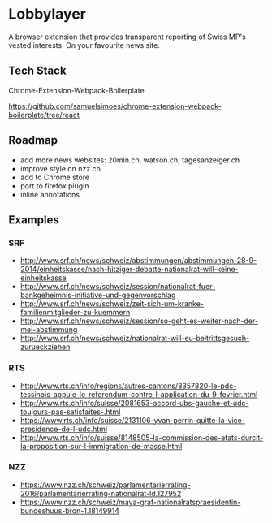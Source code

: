 # Lobbylayer

A browser extension that provides transparent reporting of Swiss MP's vested interests. On your favourite news site.

## Tech Stack

Chrome-Extension-Webpack-Boilerplate

https://github.com/samuelsimoes/chrome-extension-webpack-boilerplate/tree/react

## Roadmap

* add more news websites: 20min.ch, watson.ch, tagesanzeiger.ch
* improve style on nzz.ch
* add to Chrome store
* port to firefox plugin
* inline annotations

## Examples

### SRF

- http://www.srf.ch/news/schweiz/abstimmungen/abstimmungen-28-9-2014/einheitskasse/nach-hitziger-debatte-nationalrat-will-keine-einheitskasse
- http://www.srf.ch/news/schweiz/session/nationalrat-fuer-bankgeheimnis-initiative-und-gegenvorschlag
- http://www.srf.ch/news/schweiz/zeit-sich-um-kranke-familienmitglieder-zu-kuemmern
- http://www.srf.ch/news/schweiz/session/so-geht-es-weiter-nach-der-mei-abstimmung
- http://www.srf.ch/news/schweiz/nationalrat-will-eu-beitrittsgesuch-zurueckziehen

### RTS

- http://www.rts.ch/info/regions/autres-cantons/8357820-le-pdc-tessinois-appuie-le-referendum-contre-l-application-du-9-fevrier.html
- http://www.rts.ch/info/suisse/2081653-accord-ubs-gauche-et-udc-toujours-pas-satisfaites-.html
- https://www.rts.ch/info/suisse/2131106-yvan-perrin-quitte-la-vice-presidence-de-l-udc.html
- http://www.rts.ch/info/suisse/8148505-la-commission-des-etats-durcit-la-proposition-sur-l-immigration-de-masse.html


### NZZ
- https://www.nzz.ch/schweiz/parlamentarierrating-2016/parlamentarierrating-nationalrat-ld.127952
- https://www.nzz.ch/schweiz/maya-graf-nationalratspraesidentin-bundeshuus-bron-1.18149914
